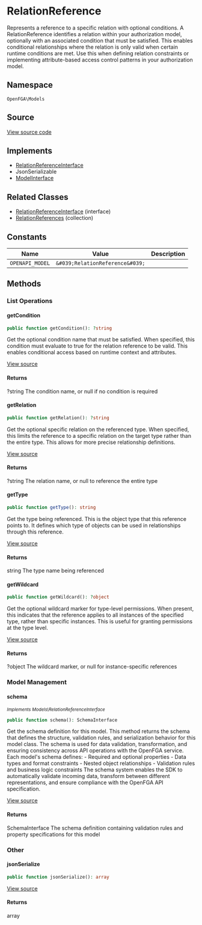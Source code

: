 # RelationReference

Represents a reference to a specific relation with optional conditions. A RelationReference identifies a relation within your authorization model, optionally with an associated condition that must be satisfied. This enables conditional relationships where the relation is only valid when certain runtime conditions are met. Use this when defining relation constraints or implementing attribute-based access control patterns in your authorization model.

## Namespace
`OpenFGA\Models`

## Source
[View source code](https://github.com/evansims/openfga-php/blob/main/src/Models/RelationReference.php)

## Implements
* [RelationReferenceInterface](RelationReferenceInterface.md)
* JsonSerializable
* [ModelInterface](ModelInterface.md)

## Related Classes
* [RelationReferenceInterface](Models/RelationReferenceInterface.md) (interface)
* [RelationReferences](Models/Collections/RelationReferences.md) (collection)

## Constants
| Name | Value | Description |
|------|-------|-------------|
| `OPENAPI_MODEL` | `&#039;RelationReference&#039;` |  |


## Methods

                                                                                                            
### List Operations
#### getCondition


```php
public function getCondition(): ?string
```

Get the optional condition name that must be satisfied. When specified, this condition must evaluate to true for the relation reference to be valid. This enables conditional access based on runtime context and attributes.

[View source](https://github.com/evansims/openfga-php/blob/main/src/Models/RelationReference.php#L62)


#### Returns
?string
 The condition name, or null if no condition is required

#### getRelation


```php
public function getRelation(): ?string
```

Get the optional specific relation on the referenced type. When specified, this limits the reference to a specific relation on the target type rather than the entire type. This allows for more precise relationship definitions.

[View source](https://github.com/evansims/openfga-php/blob/main/src/Models/RelationReference.php#L71)


#### Returns
?string
 The relation name, or null to reference the entire type

#### getType


```php
public function getType(): string
```

Get the type being referenced. This is the object type that this reference points to. It defines which type of objects can be used in relationships through this reference.

[View source](https://github.com/evansims/openfga-php/blob/main/src/Models/RelationReference.php#L80)


#### Returns
string
 The type name being referenced

#### getWildcard


```php
public function getWildcard(): ?object
```

Get the optional wildcard marker for type-level permissions. When present, this indicates that the reference applies to all instances of the specified type, rather than specific instances. This is useful for granting permissions at the type level.

[View source](https://github.com/evansims/openfga-php/blob/main/src/Models/RelationReference.php#L89)


#### Returns
?object
 The wildcard marker, or null for instance-specific references

### Model Management
#### schema

*<small>Implements Models\RelationReferenceInterface</small>*  

```php
public function schema(): SchemaInterface
```

Get the schema definition for this model. This method returns the schema that defines the structure, validation rules, and serialization behavior for this model class. The schema is used for data validation, transformation, and ensuring consistency across API operations with the OpenFGA service. Each model&#039;s schema defines: - Required and optional properties - Data types and format constraints - Nested object relationships - Validation rules and business logic constraints The schema system enables the SDK to automatically validate incoming data, transform between different representations, and ensure compliance with the OpenFGA API specification.

[View source](https://github.com/evansims/openfga-php/blob/main/src/Models/ModelInterface.php#L52)


#### Returns
SchemaInterface
 The schema definition containing validation rules and property specifications for this model

### Other
#### jsonSerialize


```php
public function jsonSerialize(): array
```


[View source](https://github.com/evansims/openfga-php/blob/main/src/Models/RelationReference.php#L98)


#### Returns
array

